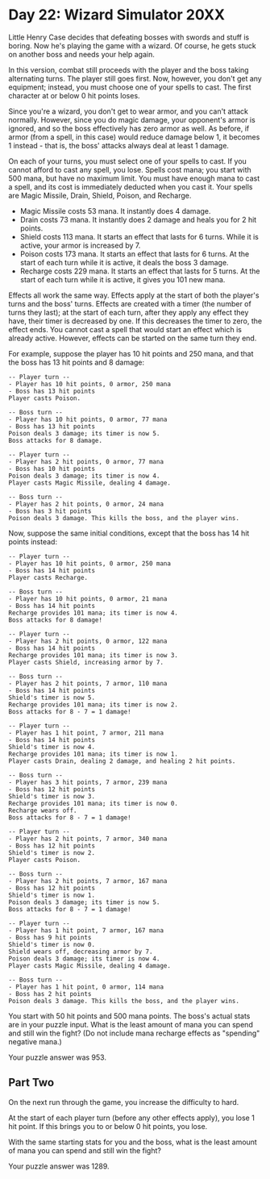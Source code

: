# Day 22: Wizard Simulator 20XX

Little Henry Case decides that defeating bosses with swords and stuff is
boring. Now he's playing the game with a wizard. Of course, he gets stuck on
another boss and needs your help again.

In this version, combat still proceeds with the player and the boss taking
alternating turns. The player still goes first. Now, however, you don't get any
equipment; instead, you must choose one of your spells to cast. The first
character at or below 0 hit points loses.

Since you're a wizard, you don't get to wear armor, and you can't attack
normally. However, since you do magic damage, your opponent's armor is ignored,
and so the boss effectively has zero armor as well. As before, if armor (from a
spell, in this case) would reduce damage below 1, it becomes 1 instead - that
is, the boss' attacks always deal at least 1 damage.

On each of your turns, you must select one of your spells to cast. If you
cannot afford to cast any spell, you lose. Spells cost mana; you start with 500
mana, but have no maximum limit. You must have enough mana to cast a spell, and
its cost is immediately deducted when you cast it. Your spells are Magic
Missile, Drain, Shield, Poison, and Recharge.

* Magic Missile costs 53 mana. It instantly does 4 damage.
* Drain costs 73 mana. It instantly does 2 damage and heals you for 2 hit points.
* Shield costs 113 mana. It starts an effect that lasts for 6 turns. While it is active, your armor is increased by 7.
* Poison costs 173 mana. It starts an effect that lasts for 6 turns. At the start of each turn while it is active, it deals the boss 3 damage.
* Recharge costs 229 mana. It starts an effect that lasts for 5 turns. At the start of each turn while it is active, it gives you 101 new mana.

Effects all work the same way. Effects apply at the start of both the player's
turns and the boss' turns. Effects are created with a timer (the number of
turns they last); at the start of each turn, after they apply any effect they
have, their timer is decreased by one. If this decreases the timer to zero, the
effect ends. You cannot cast a spell that would start an effect which is
already active. However, effects can be started on the same turn they end.

For example, suppose the player has 10 hit points and 250 mana, and that the
boss has 13 hit points and 8 damage:

    -- Player turn --
    - Player has 10 hit points, 0 armor, 250 mana
    - Boss has 13 hit points
    Player casts Poison.
    
    -- Boss turn --
    - Player has 10 hit points, 0 armor, 77 mana
    - Boss has 13 hit points
    Poison deals 3 damage; its timer is now 5.
    Boss attacks for 8 damage.
    
    -- Player turn --
    - Player has 2 hit points, 0 armor, 77 mana
    - Boss has 10 hit points
    Poison deals 3 damage; its timer is now 4.
    Player casts Magic Missile, dealing 4 damage.
    
    -- Boss turn --
    - Player has 2 hit points, 0 armor, 24 mana
    - Boss has 3 hit points
    Poison deals 3 damage. This kills the boss, and the player wins.
    
Now, suppose the same initial conditions, except that the boss has 14 hit points instead:
    
    -- Player turn --
    - Player has 10 hit points, 0 armor, 250 mana
    - Boss has 14 hit points
    Player casts Recharge.
    
    -- Boss turn --
    - Player has 10 hit points, 0 armor, 21 mana
    - Boss has 14 hit points
    Recharge provides 101 mana; its timer is now 4.
    Boss attacks for 8 damage!

    -- Player turn --
    - Player has 2 hit points, 0 armor, 122 mana
    - Boss has 14 hit points
    Recharge provides 101 mana; its timer is now 3.
    Player casts Shield, increasing armor by 7.
    
    -- Boss turn --
    - Player has 2 hit points, 7 armor, 110 mana
    - Boss has 14 hit points
    Shield's timer is now 5.
    Recharge provides 101 mana; its timer is now 2.
    Boss attacks for 8 - 7 = 1 damage!

    -- Player turn --
    - Player has 1 hit point, 7 armor, 211 mana
    - Boss has 14 hit points
    Shield's timer is now 4.
    Recharge provides 101 mana; its timer is now 1.
    Player casts Drain, dealing 2 damage, and healing 2 hit points.

    -- Boss turn --
    - Player has 3 hit points, 7 armor, 239 mana
    - Boss has 12 hit points
    Shield's timer is now 3.
    Recharge provides 101 mana; its timer is now 0.
    Recharge wears off.
    Boss attacks for 8 - 7 = 1 damage!

    -- Player turn --
    - Player has 2 hit points, 7 armor, 340 mana
    - Boss has 12 hit points
    Shield's timer is now 2.
    Player casts Poison.

    -- Boss turn --
    - Player has 2 hit points, 7 armor, 167 mana
    - Boss has 12 hit points
    Shield's timer is now 1.
    Poison deals 3 damage; its timer is now 5.
    Boss attacks for 8 - 7 = 1 damage!

    -- Player turn --
    - Player has 1 hit point, 7 armor, 167 mana
    - Boss has 9 hit points
    Shield's timer is now 0.
    Shield wears off, decreasing armor by 7.
    Poison deals 3 damage; its timer is now 4.
    Player casts Magic Missile, dealing 4 damage.

    -- Boss turn --
    - Player has 1 hit point, 0 armor, 114 mana
    - Boss has 2 hit points
    Poison deals 3 damage. This kills the boss, and the player wins.

You start with 50 hit points and 500 mana points. The boss's actual stats are
in your puzzle input. What is the least amount of mana you can spend and still
win the fight? (Do not include mana recharge effects as "spending" negative
mana.)
    
Your puzzle answer was 953.

## Part Two

On the next run through the game, you increase the difficulty to hard.

At the start of each player turn (before any other effects apply), you lose 1
hit point. If this brings you to or below 0 hit points, you lose.

With the same starting stats for you and the boss, what is the least amount of
mana you can spend and still win the fight?

Your puzzle answer was 1289.
